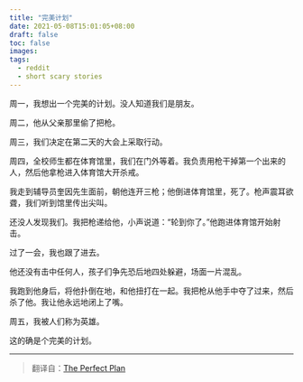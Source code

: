```yaml
---
title: "完美计划"
date: 2021-05-08T15:01:05+08:00
draft: false
toc: false
images:
tags: 
  - reddit
  - short scary stories
---
```


周一，我想出一个完美的计划。没人知道我们是朋友。

周二，他从父亲那里偷了把枪。

周三，我们决定在第二天的大会上采取行动。

周四，全校师生都在体育馆里，我们在门外等着。我负责用枪干掉第一个出来的人，然后他拿枪进入体育馆大开杀戒。

我走到辅导员奎因先生面前，朝他连开三枪；他倒进体育馆里，死了。枪声震耳欲聋，我们听到馆里传出尖叫。

还没人发现我们。我把枪递给他，小声说道：“轮到你了。”他跑进体育馆开始射击。

过了一会，我也跟了进去。

他还没有击中任何人，孩子们争先恐后地四处躲避，场面一片混乱。

我跑到他身后，将他扑倒在地，和他扭打在一起。我把枪从他手中夺了过来，然后杀了他。我让他永远地闭上了嘴。

周五，我被人们称为英雄。

这的确是个完美的计划。

------

> 翻译自：[The Perfect Plan](https://www.reddit.com/r/shortscarystories/comments/31eze8/the_perfect_plan/)
